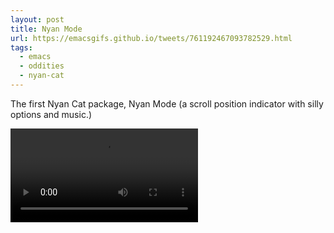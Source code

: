 ```yaml
---
layout: post
title: Nyan Mode
url: https://emacsgifs.github.io/tweets/761192467093782529.html
tags:
  - emacs
  - oddities
  - nyan-cat
---
```


The first Nyan Cat package, Nyan Mode (a scroll position indicator with silly options and music.)

<video controls autoplay>
  <source src="/public/videos/761192467093782529.mp4" type="video/mp4">
    Sorry your browser does not support the video tag, maybe time to upgrade?
</video>
